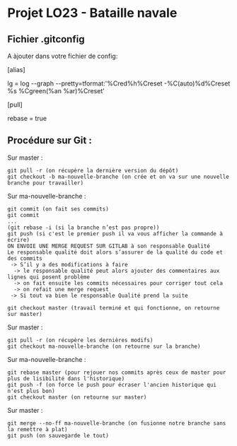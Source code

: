 # Projet LO23 - Bataille navale

## Fichier .gitconfig

A àjouter dans votre fichier de config:

[alias]

lg = log --graph --pretty=tformat:'%Cred%h%Creset -%C(auto)%d%Creset %s %Cgreen(%an %ar)%Creset'

[pull]

rebase = true


## Procédure sur Git :

Sur master :
```
git pull -r (on récupère la dernière version du dépôt)
git checkout -b ma-nouvelle-branche (on crée et on va sur une nouvelle branche pour travailler)
```

Sur ma-nouvelle-branche :
```
git commit (on fait ses commits)
git commit
...
(git rebase -i (si la branche n’est pas propre))
git push (si c'est le premier push il va vous afficher la commande à écrire)
ON ENVOIE UNE MERGE REQUEST SUR GITLAB à son responsable Qualité
Le responsable qualité doit alors s’assurer de la qualité du code et des commits
 -> S’il y a des modifications à faire
  -> le responsable qualité peut alors ajouter des commentaires aux lignes qui posent problème
  -> on fait ensuite les commits nécessaires pour corriger tout cela
  -> on refait une merge request
 -> Si tout va bien le responsable Qualité prend la suite

git checkout master (travail terminé et qui fonctionne, on retourne sur master)
```

Sur master :
```
git pull -r (on récupère les dernières modifs)
git checkout ma-nouvelle-branche (on retourne sur la branche)
```

Sur ma-nouvelle-branche :
```
git rebase master (pour rejouer nos commits après ceux de master pour plus de lisibilité dans l'historique)
git push -f (on force le push pour écraser l'ancien historique qui n'est plus bon)
git checkout master (on retourne sur master)
```

Sur master :
```
git merge --no-ff ma-nouvelle-branche (on fusionne notre branche sans la remettre à plat)
git push (on sauvegarde le tout)
```